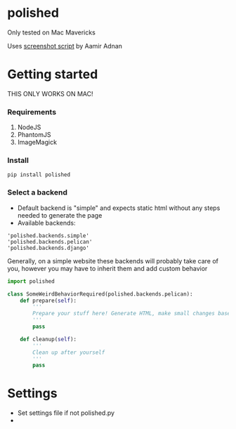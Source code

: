 polished
========

Only tested on Mac Mavericks


Uses [screenshot script](http://stackoverflow.com/a/18068097) by Aamir Adnan


Getting started
===============

THIS ONLY WORKS ON MAC!

### Requirements

1. NodeJS
2. PhantomJS
3. ImageMagick

### Install

```
pip install polished
```

### Select a backend

- Default backend is "simple" and expects static html without any steps needed to generate the page
- Available backends:

```
'polished.backends.simple'
'polished.backends.pelican'
'polished.backends.django'
```

Generally, on a simple website these backends will probably take care of you, however you may have to
inherit them and add custom behavior

```python
import polished

class SomeWeirdBehaviorRequired(polished.backends.pelican):
    def prepare(self):
        '''
        Prepare your stuff here! Generate HTML, make small changes based on a specific problem, skip
        '''
        pass

    def cleanup(self):
        '''
        Clean up after yourself
        '''
        pass
```


Settings
========

- Set settings file if not polished.py
-
